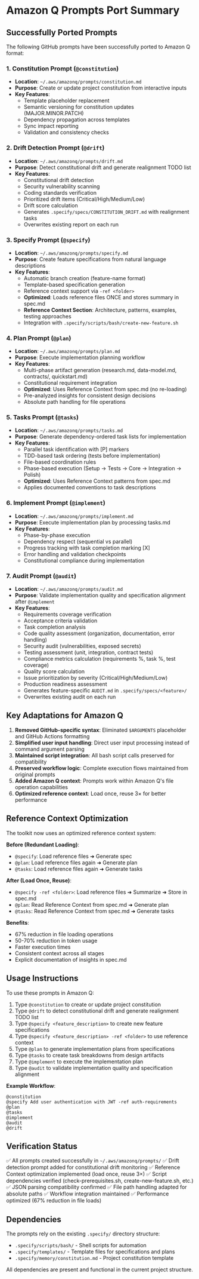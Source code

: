# Amazon Q Prompts Port Summary

## Successfully Ported Prompts

The following GitHub prompts have been successfully ported to Amazon Q format:

### 1. Constitution Prompt (`@constitution`)

- **Location**: `~/.aws/amazonq/prompts/constitution.md`
- **Purpose**: Create or update project constitution from interactive inputs
- **Key Features**:
  - Template placeholder replacement
  - Semantic versioning for constitution updates (MAJOR.MINOR.PATCH)
  - Dependency propagation across templates
  - Sync impact reporting
  - Validation and consistency checks

### 2. Drift Detection Prompt (`@drift`)

- **Location**: `~/.aws/amazonq/prompts/drift.md`
- **Purpose**: Detect constitutional drift and generate realignment TODO list
- **Key Features**:
  - Constitutional drift detection
  - Security vulnerability scanning
  - Coding standards verification
  - Prioritized drift items (Critical/High/Medium/Low)
  - Drift score calculation
  - Generates `.specify/specs/CONSTITUTION_DRIFT.md` with realignment tasks
  - Overwrites existing report on each run

### 3. Specify Prompt (`@specify`)

- **Location**: `~/.aws/amazonq/prompts/specify.md`
- **Purpose**: Create feature specifications from natural language descriptions
- **Key Features**:
  - Automatic branch creation (feature-name format)
  - Template-based specification generation
  - Reference context support via `-ref <folder>`
  - **Optimized**: Loads reference files ONCE and stores summary in spec.md
  - **Reference Context Section**: Architecture, patterns, examples, testing approaches
  - Integration with `.specify/scripts/bash/create-new-feature.sh`

### 4. Plan Prompt (`@plan`)

- **Location**: `~/.aws/amazonq/prompts/plan.md`
- **Purpose**: Execute implementation planning workflow
- **Key Features**:
  - Multi-phase artifact generation (research.md, data-model.md, contracts/, quickstart.md)
  - Constitutional requirement integration
  - **Optimized**: Uses Reference Context from spec.md (no re-loading)
  - Pre-analyzed insights for consistent design decisions
  - Absolute path handling for file operations

### 5. Tasks Prompt (`@tasks`)

- **Location**: `~/.aws/amazonq/prompts/tasks.md`
- **Purpose**: Generate dependency-ordered task lists for implementation
- **Key Features**:
  - Parallel task identification with [P] markers
  - TDD-based task ordering (tests before implementation)
  - File-based coordination rules
  - Phase-based execution (Setup → Tests → Core → Integration → Polish)
  - **Optimized**: Uses Reference Context patterns from spec.md
  - Applies documented conventions to task descriptions

### 6. Implement Prompt (`@implement`)

- **Location**: `~/.aws/amazonq/prompts/implement.md`
- **Purpose**: Execute implementation plan by processing tasks.md
- **Key Features**:
  - Phase-by-phase execution
  - Dependency respect (sequential vs parallel)
  - Progress tracking with task completion marking [X]
  - Error handling and validation checkpoints
  - Constitutional compliance during implementation

### 7. Audit Prompt (`@audit`)

- **Location**: `~/.aws/amazonq/prompts/audit.md`
- **Purpose**: Validate implementation quality and specification alignment after `@implement`
- **Key Features**:
  - Requirements coverage verification
  - Acceptance criteria validation
  - Task completion analysis
  - Code quality assessment (organization, documentation, error handling)
  - Security audit (vulnerabilities, exposed secrets)
  - Testing assessment (unit, integration, contract tests)
  - Compliance metrics calculation (requirements %, task %, test coverage)
  - Quality score calculation
  - Issue prioritization by severity (Critical/High/Medium/Low)
  - Production readiness assessment
  - Generates feature-specific `AUDIT.md` in `.specify/specs/<feature>/`
  - Overwrites existing audit on each run

## Key Adaptations for Amazon Q

1. **Removed GitHub-specific syntax**: Eliminated `$ARGUMENTS` placeholder and GitHub Actions formatting
2. **Simplified user input handling**: Direct user input processing instead of command argument parsing
3. **Maintained script integration**: All bash script calls preserved for compatibility
4. **Preserved workflow logic**: Complete execution flows maintained from original prompts
5. **Added Amazon Q context**: Prompts work within Amazon Q's file operation capabilities
6. **Optimized reference context**: Load once, reuse 3× for better performance

## Reference Context Optimization

The toolkit now uses an optimized reference context system:

**Before (Redundant Loading)**:

- `@specify`: Load reference files ➜ Generate spec
- `@plan`: Load reference files again ➜ Generate plan
- `@tasks`: Load reference files again ➜ Generate tasks

**After (Load Once, Reuse)**:

- `@specify -ref <folder>`: Load reference files ➜ Summarize ➜ Store in spec.md
- `@plan`: Read Reference Context from spec.md ➜ Generate plan
- `@tasks`: Read Reference Context from spec.md ➜ Generate tasks

**Benefits**:

- 67% reduction in file loading operations
- 50-70% reduction in token usage
- Faster execution times
- Consistent context across all stages
- Explicit documentation of insights in spec.md

## Usage Instructions

To use these prompts in Amazon Q:

1. Type `@constitution` to create or update project constitution
2. Type `@drift` to detect constitutional drift and generate realignment TODO list
3. Type `@specify <feature_description>` to create new feature specifications
4. Type `@specify <feature_description> -ref <folder>` to use reference context
5. Type `@plan` to generate implementation plans from specifications
6. Type `@tasks` to create task breakdowns from design artifacts
7. Type `@implement` to execute the implementation plan
8. Type `@audit` to validate implementation quality and specification alignment

**Example Workflow**:

```
@constitution
@specify Add user authentication with JWT -ref auth-requirements
@plan
@tasks
@implement
@audit
@drift
```

## Verification Status

✅ All prompts created successfully in `~/.aws/amazonq/prompts/`
✅ Drift detection prompt added for constitutional drift monitoring
✅ Reference Context optimization implemented (load once, reuse 3×)
✅ Script dependencies verified (check-prerequisites.sh, create-new-feature.sh, etc.)
✅ JSON parsing compatibility confirmed
✅ File path handling adapted for absolute paths
✅ Workflow integration maintained
✅ Performance optimized (67% reduction in file loads)

## Dependencies

The prompts rely on the existing `.specify/` directory structure:

- `.specify/scripts/bash/` - Shell scripts for automation
- `.specify/templates/` - Template files for specifications and plans
- `.specify/memory/constitution.md` - Project constitution template

All dependencies are present and functional in the current project structure.
